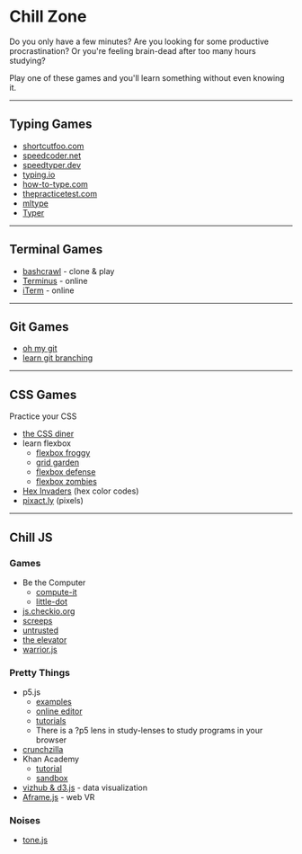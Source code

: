 # Chill Zone

Do you only have a few minutes? Are you looking for some productive
procrastination? Or you're feeling brain-dead after too many hours studying?

Play one of these games and you'll learn something without even knowing it.

---

## Typing Games

- [shortcutfoo.com](https://www.shortcutfoo.com/)
- [speedcoder.net](https://www.speedcoder.net/lessons/)
- [speedtyper.dev](https://www.speedtyper.dev/)
- [typing.io](https://typing.io/)
- [how-to-type.com](https://www.how-to-type.com/typing-practice/programming/)
- [thepracticetest.com](https://thepracticetest.com/typing/practice/programming-symbols/)
- [mltype](https://github.com/jankrepl/mltype)
- [Typer](https://berkerol.github.io/typer/)

---

## Terminal Games

- [bashcrawl](https://gitlab.com/slackermedia/bashcrawl/) - clone & play
- [Terminus](https://web.mit.edu/mprat/Public/web/Terminus/Web/main.html) -
  online
- [iTerm](https://sr6033.github.io/lterm/) - online

---

## Git Games

- [oh my git](https://ohmygit.org/)
- [learn git branching](https://learngitbranching.js.org/)

---

## CSS Games

Practice your CSS

- [the CSS diner](https://flukeout.github.io/#)
- learn flexbox
  - [flexbox froggy](https://flexboxfroggy.com/)
  - [grid garden](https://cssgridgarden.com/)
  - [flexbox defense](http://www.flexboxdefense.com/)
  - [flexbox zombies](https://mastery.games/p/flexbox-zombies)
- [Hex Invaders](http://www.hexinvaders.com/) (hex color codes)
- [pixact.ly](https://www.pixact.ly/) (pixels)

---

## Chill JS

### Games

- Be the Computer
  - [compute-it](http://compute-it.toxicode.fr/)
  - [little-dot](http://little-dot.toxicode.fr/)
- [js.checkio.org](https://js.checkio.org/)
- [screeps](https://screeps.com/)
- [untrusted](https://alexnisnevich.github.io/untrusted/)
- [the elevator](https://play.elevatorsaga.com/)
- [warrior.js](https://warriorjs.com/)

### Pretty Things

- p5.js
  - [examples](https://p5js.org/examples/)
  - [online editor](https://editor.p5js.org/)
  - [tutorials](https://thecodingtrain.com/beginners/p5js/)
  - There is a ?p5 lens in study-lenses to study programs in your browser
- [crunchzilla](http://www.crunchzilla.com/code-maven)
- Khan Academy
  - [tutorial](https://www.khanacademy.org/computing/computer-programming/programming)
  - [sandbox](https://www.khanacademy.org/computer-programming/new/pjs)
- [vizhub & d3.js](https://vizhub.com/) - data visualization
- [Aframe.js](https://aframe.io/docs/1.2.0/introduction/) - web VR

### Noises

- [tone.js](https://tonejs.github.io/)
